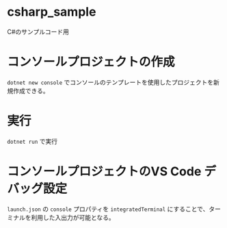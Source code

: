 # csharp_sample
C#のサンプルコード用

# コンソールプロジェクトの作成

`dotnet new console` でコンソールのテンプレートを使用したプロジェクトを新規作成できる。

# 実行

`dotnet run` で実行

# コンソールプロジェクトのVS Code デバッグ設定

`launch.json` の `console` プロパティを `integratedTerminal` にすることで、ターミナルを利用した入出力が可能となる。
